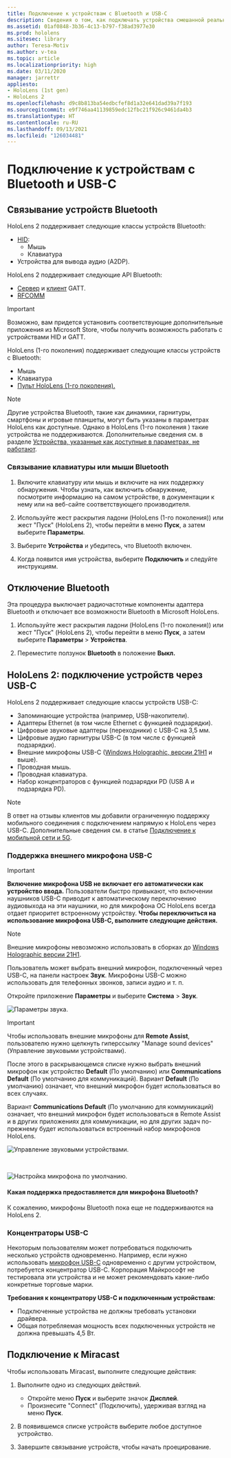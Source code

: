 ```yaml
---
title: Подключение к устройствам с Bluetooth и USB-C
description: Сведения о том, как подключать устройства смешанной реальности HoloLens к устройствам Bluetooth, USB-C и другим аксессуарам.
ms.assetid: 01af0848-3b36-4c13-b797-f38ad3977e30
ms.prod: hololens
ms.sitesec: library
author: Teresa-Motiv
ms.author: v-tea
ms.topic: article
ms.localizationpriority: high
ms.date: 03/11/2020
manager: jarrettr
appliesto:
- HoloLens (1st gen)
- HoloLens 2
ms.openlocfilehash: d9c8b813ba54edbcfef8d1a32e641dad39a7f193
ms.sourcegitcommit: e9f746aa41139859edc12fbc21f926c9461da4b3
ms.translationtype: HT
ms.contentlocale: ru-RU
ms.lasthandoff: 09/13/2021
ms.locfileid: "126034481"
---
```

# <a name="connect-to-bluetooth-and-usb-c-devices"></a>Подключение к устройствам с Bluetooth и USB-C

## <a name="pair-bluetooth-devices"></a>Связывание устройств Bluetooth

HoloLens 2 поддерживает следующие классы устройств Bluetooth:

- [HID](/windows-hardware/drivers/hid/):
    - Мышь
    - Клавиатура
- Устройства для вывода аудио (A2DP).

HoloLens 2 поддерживает следующие API Bluetooth:
- [Сервер](/windows/uwp/devices-sensors/gatt-server) и [клиент](/windows/uwp/devices-sensors/gatt-client) GATT.
- [RFCOMM](/windows/uwp/devices-sensors/send-or-receive-files-with-rfcomm)
>[!IMPORTANT]
> Возможно, вам придется установить соответствующие дополнительные приложения из Microsoft Store, чтобы получить возможность работать с устройствами HID и GATT.

HoloLens (1-го поколения) поддерживает следующие классы устройств с Bluetooth:

- Мышь
- Клавиатура
- [Пульт HoloLens (1-го поколения).](hololens1-clicker.md)

> [!NOTE]
> Другие устройства Bluetooth, такие как динамики, гарнитуры, смартфоны и игровые планшеты, могут быть указаны в параметрах HoloLens как доступные. Однако в HoloLens (1-го поколения ) такие устройства не поддерживаются. Дополнительные сведения см. в разделе [Устройства, указанные как доступные в параметрах, не работают](hololens-troubleshooting.md#devices-listed-as-available-in-settings-dont-work).

### <a name="pair-a-bluetooth-keyboard-or-mouse"></a>Связывание клавиатуры или мыши Bluetooth

1. Включите клавиатуру или мышь и включите на них поддержку обнаружения. Чтобы узнать, как включить обнаружение, посмотрите информацию на самом устройстве, в документации к нему или на веб-сайте соответствующего производителя.

1. Используйте жест раскрытия ладони (HoloLens (1-го поколения)) или жест "Пуск" (HoloLens 2), чтобы перейти в меню **Пуск**, а затем выберите **Параметры**.

1. Выберите **Устройства** и убедитесь, что Bluetooth включен.  

1. Когда появится имя устройства, выберите **Подключить** и следуйте инструкциям.

## <a name="disable-bluetooth"></a>Отключение Bluetooth

Эта процедура выключает радиочастотные компоненты адаптера Bluetooth и отключает все возможности Bluetooth в Microsoft HoloLens.

1. Используйте жест раскрытия ладони (HoloLens (1-го поколения)) или жест "Пуск" (HoloLens 2), чтобы перейти в меню **Пуск**, а затем выберите **Параметры** > **Устройства**.

1. Переместите ползунок **Bluetooth** в положение **Выкл.**

## <a name="hololens-2-connect-usb-c-devices"></a>HoloLens 2: подключение устройств через USB-C

HoloLens 2 поддерживает следующие классы устройств USB-C:

- Запоминающие устройства (например, USB-накопители).
- Адаптеры Ethernet (в том числе Ethernet с функцией подзарядки).
- Цифровые звуковые адаптеры (переходники) с USB-C на 3,5 мм.
- Цифровые аудио гарнитуры USB-C (в том числе с функцией подзарядки).
- Внешние микрофоны USB-C ([Windows Holographic, версии 21H1](hololens-release-notes.md#windows-holographic-version-21h1) и выше).
- Проводная мышь.
- Проводная клавиатура.
- Набор концентраторов с функцией подзарядки PD (USB A и подзарядка PD).


> [!NOTE]
> В ответ на отзывы клиентов мы добавили ограниченную поддержку мобильного соединения с подключением напрямую к HoloLens через USB-C. Дополнительные сведения см. в статье [Подключение к мобильной сети и 5G](hololens-cellular.md).

### <a name="usb-c-external-microphone-support"></a>Поддержка внешнего микрофона USB-C

> [!IMPORTANT]
> **Включение микрофона USB не включает его автоматически как устройство ввода.** Пользователи быстро привыкают, что включении наушников USB-C приводит к автоматическому переключению аудиовыхода на эти наушники, но для микрофона ОС HoloLens всегда отдает приоритет встроенному устройству. **Чтобы переключиться на использование микрофона USB-C, выполните следующие действия.**

> [!NOTE]
> Внешние микрофоны невозможно использовать в сборках до [Windows Holographic версии 21H1](hololens-release-notes.md#windows-holographic-version-21h1). 

Пользователь может выбрать внешний микрофон, подключенный через USB-C, на панели настроек **Звук**. Микрофоны USB-C можно использовать для телефонных звонков, записи аудио и т. п.

Откройте приложение **Параметры** и выберите **Система** > **Звук**.

![Параметры звука.](images/usbc-mic-1.jpg)

> [!IMPORTANT]
> Чтобы использовать внешние микрофоны для **Remote Assist**, пользователю нужно щелкнуть гиперссылку "Manage sound devices" (Управление звуковыми устройствами).
>
> После этого в раскрывающемся списке нужно выбрать внешний микрофон как устройство **Default** (По умолчанию) или **Communications Default** (По умолчанию для коммуникаций). Вариант **Default** (По умолчанию) означает, что внешний микрофон будет использоваться во всех случаях.
>
> Вариант **Communications Default** (По умолчанию для коммуникаций) означает, что внешний микрофон будет использоваться в Remote Assist и в других приложениях для коммуникации, но для других задач по-прежнему будет использоваться встроенный набор микрофонов HoloLens.

![Управление звуковыми устройствами.](images/usbc-mic-2.png)

<br>

![Настройка микрофона по умолчанию.](images/usbc-mic-3.jpg)

#### <a name="what-about-bluetooth-microphone-support"></a>Какая поддержка предоставляется для микрофона Bluetooth?

К сожалению, микрофоны Bluetooth пока еще не поддерживаются на HoloLens 2.

### <a name="usb-c-hubs"></a>Концентраторы USB-C

Некоторым пользователям может потребоваться подключить несколько устройств одновременно. Например, если нужно использовать [микрофон USB-C](#usb-c-external-microphone-support) одновременно с другим устройством, потребуется концентратор USB-C. Корпорация Майкрософт не тестировала эти устройства и не может рекомендовать какие-либо конкретные торговые марки.

**Требования к концентратору USB-C и подключенным устройствам:**

- Подключенные устройства не должны требовать установки драйвера.
- Общая потребляемая мощность всех подключенных устройств не должна превышать 4,5 Вт.

## <a name="connect-to-miracast"></a>Подключение к Miracast

Чтобы использовать Miracast, выполните следующие действия:

1. Выполните одно из следующих действий.  

   - Откройте меню **Пуск** и выберите значок **Дисплей**.
   - Произнесите "Connect" (Подключить), удерживая взгляд на меню **Пуск**.  

1. В появившемся списке устройств выберите любое доступное устройство.

1. Завершите связывание устройств, чтобы начать проецирование.
